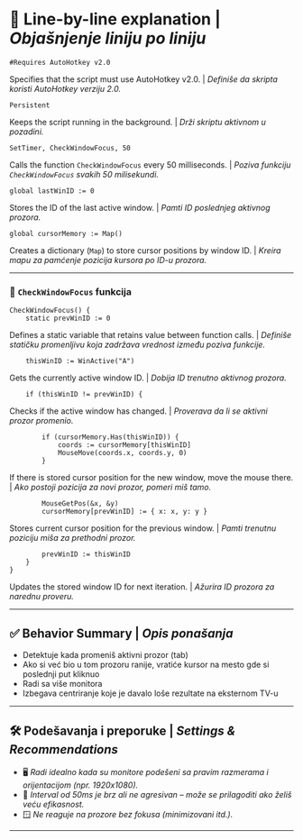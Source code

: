 # 📌 Line-by-line explanation | _Objašnjenje liniju po liniju_

```
#Requires AutoHotkey v2.0
```

Specifies that the script must use AutoHotkey v2.0. | _Definiše da skripta koristi AutoHotkey verziju 2.0._

```
Persistent
```

Keeps the script running in the background. | _Drži skriptu aktivnom u pozadini._

```
SetTimer, CheckWindowFocus, 50
```

Calls the function `CheckWindowFocus` every 50 milliseconds. | _Poziva funkciju `CheckWindowFocus` svakih 50 milisekundi._

```
global lastWinID := 0
```

Stores the ID of the last active window. | _Pamti ID poslednjeg aktivnog prozora._

```
global cursorMemory := Map()
```

Creates a dictionary (`Map`) to store cursor positions by window ID. | _Kreira mapu za pamćenje pozicija kursora po ID-u prozora._

---

### 🔄 `CheckWindowFocus` funkcija

```
CheckWindowFocus() {
    static prevWinID := 0
```

Defines a static variable that retains value between function calls. | _Definiše statičku promenljivu koja zadržava vrednost između poziva funkcije._

```
    thisWinID := WinActive("A")
```

Gets the currently active window ID. | _Dobija ID trenutno aktivnog prozora._

```
    if (thisWinID != prevWinID) {
```

Checks if the active window has changed. | _Proverava da li se aktivni prozor promenio._

```
        if (cursorMemory.Has(thisWinID)) {
            coords := cursorMemory[thisWinID]
            MouseMove(coords.x, coords.y, 0)
        }
```

If there is stored cursor position for the new window, move the mouse there. | _Ako postoji pozicija za novi prozor, pomeri miš tamo._

```
        MouseGetPos(&x, &y)
        cursorMemory[prevWinID] := { x: x, y: y }
```

Stores current cursor position for the previous window. | _Pamti trenutnu poziciju miša za prethodni prozor._

```
        prevWinID := thisWinID
    }
}
```

Updates the stored window ID for next iteration. | _Ažurira ID prozora za narednu proveru._

---

## ✅ Behavior Summary | _Opis ponašanja_

- Detektuje kada promeniš aktivni prozor (tab)
- Ako si već bio u tom prozoru ranije, vratiće kursor na mesto gde si poslednji put kliknuo
- Radi sa više monitora
- Izbegava centriranje koje je davalo loše rezultate na eksternom TV-u

---

## 🛠️ Podešavanja i preporuke | _Settings & Recommendations_

- 🖥️ _Radi idealno kada su monitore podešeni sa pravim razmerama i orijentacijom (npr. 1920x1080)._
- 🔁 _Interval od 50ms je brz ali ne agresivan – može se prilagoditi ako želiš veću efikasnost._
- 🪟 _Ne reaguje na prozore bez fokusa (minimizovani itd.)._

---
